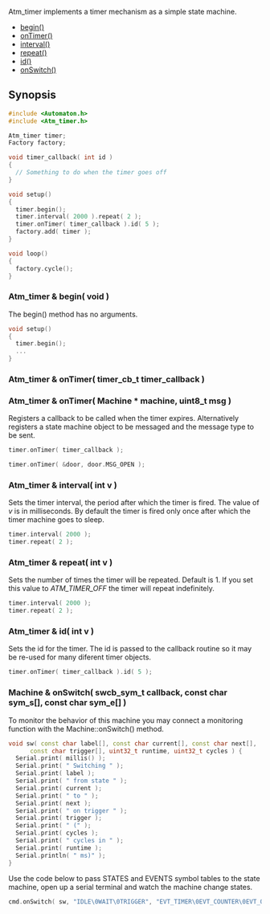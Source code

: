 Atm_timer implements a timer mechanism as a simple state machine.

* [begin()](#begin)
* [onTimer()](#atm_timer--ontimer-timer_cb_t-timer_callback-)
* [interval()](#atm_timer--interval-int-v-)
* [repeat()](#atm_timer--repeat-int-v-)
* [id()](#atm_timer--id-int-v-)
* [onSwitch()](#machine--onswitch-swcb_sym_t-callback-const-char-sym_s-const-char-sym_e-)

## Synopsis ##

```c++
#include <Automaton.h>
#include <Atm_timer.h>

Atm_timer timer;
Factory factory;

void timer_callback( int id ) 
{
  // Something to do when the timer goes off
}

void setup()
{
  timer.begin();
  timer.interval( 2000 ).repeat( 2 );
  timer.onTimer( timer_callback ).id( 5 );
  factory.add( timer );
}

void loop()
{
  factory.cycle();
}
```

### Atm_timer & begin( void ) ###

The begin() method has no arguments.

```c++
void setup()
{
  timer.begin();
  ...
}
```

### Atm_timer & onTimer( timer_cb_t timer_callback ) ###
### Atm_timer & onTimer( Machine * machine, uint8_t msg ) ###

Registers a callback to be called when the timer expires. Alternatively registers a state machine object to be messaged and the message type to be sent.

```c++
timer.onTimer( timer_callback );

timer.onTimer( &door, door.MSG_OPEN );
```

### Atm_timer & interval( int v ) ###

Sets the timer interval, the period after which the timer is fired. The value of *v* is in milliseconds. By default the timer is fired only once after which the timer machine goes to sleep.

```c++
timer.interval( 2000 );
timer.repeat( 2 );
```

### Atm_timer & repeat( int v ) ###

Sets the number of times the timer will be repeated. Default is 1. If you set this value to *ATM_TIMER_OFF* the timer will repeat indefinitely.

```c++
timer.interval( 2000 );
timer.repeat( 2 );
```
### Atm_timer & id( int v ) ###

Sets the id for the timer. The id is passed to the callback routine so it may be re-used for many diferent timer objects.

```c++
timer.onTimer( timer_callback ).id( 5 );
```
### Machine & onSwitch( swcb_sym_t callback, const char sym_s[], const char sym_e[] ) ###

To monitor the behavior of this machine you may connect a monitoring function with the Machine::onSwitch() method. 

```c++
void sw( const char label[], const char current[], const char next[], 
      const char trigger[], uint32_t runtime, uint32_t cycles ) {
  Serial.print( millis() );
  Serial.print( " Switching " );
  Serial.print( label );
  Serial.print( " from state " );
  Serial.print( current );
  Serial.print( " to " );
  Serial.print( next );
  Serial.print( " on trigger " );
  Serial.print( trigger );
  Serial.print( " (" );
  Serial.print( cycles );
  Serial.print( " cycles in " );
  Serial.print( runtime );
  Serial.println( " ms)" );
}
```

Use the code below to pass STATES and EVENTS symbol tables to the state machine, open up a serial terminal and watch the machine change states. 

```c++
cmd.onSwitch( sw, "IDLE\0WAIT\0TRIGGER", "EVT_TIMER\0EVT_COUNTER\0EVT_OFF\0EVT_ON\0ELSE" );
```
